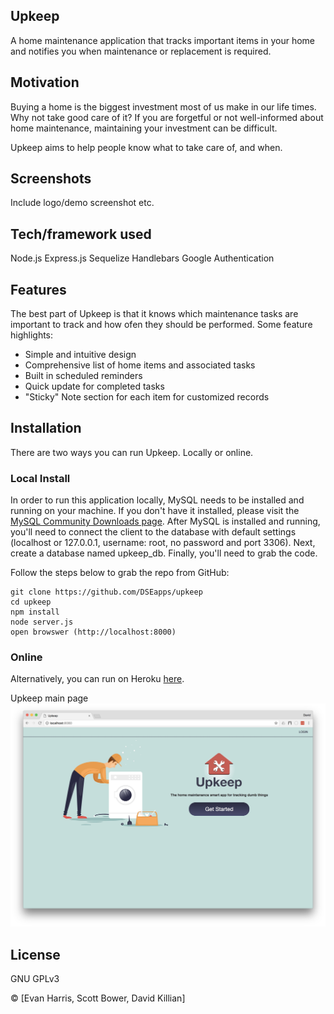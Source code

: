 ## Upkeep
A home maintenance application that tracks important items in your home and notifies you when maintenance or replacement is required.

## Motivation
Buying a home is the biggest investment most of us make in our life times. Why not take good care of it? If you are forgetful or not well-informed about home maintenance, maintaining your investment can be difficult.

Upkeep aims to help people know what to take care of, and when.


## Screenshots
Include logo/demo screenshot etc.

## Tech/framework used
Node.js
Express.js
Sequelize
Handlebars
Google Authentication


## Features
The best part of Upkeep is that it knows which maintenance tasks are important to track and how ofen they should be performed.  Some feature highlights:
 * Simple and intuitive design
 * Comprehensive list of home items and associated tasks
 * Built in scheduled reminders
 * Quick update for completed tasks
 * "Sticky" Note section for each item for customized records


## Installation

There are two ways you can run Upkeep.  Locally or online.

### Local Install
In order to run this application locally, MySQL needs to be installed and running on your machine.  If you don't have it installed, please visit the [MySQL Community Downloads page](https://dev.mysql.com/downloads/).  After MySQL is installed and running, you'll need to connect the client to the database with default settings (localhost or 127.0.0.1, username: root, no password and port 3306).  Next, create a database named upkeep_db.  Finally, you'll need to grab the code.


Follow the steps below to grab the repo from GitHub:
```
git clone https://github.com/DSEapps/upkeep
cd upkeep
npm install
node server.js
open browswer (http://localhost:8000)
```


### Online
Alternatively, you can run on Heroku [here](https://upkeepapp.herokuapp.com).

Upkeep main page
![Main Screen 1](/public/images/index.jpeg)


## License
GNU GPLv3

© [Evan Harris, Scott Bower, David Killian]